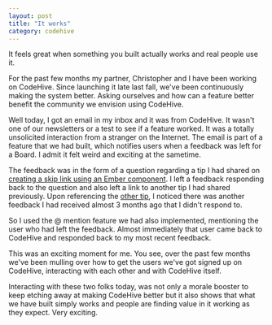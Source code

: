 ```yaml
---
layout: post
title: "It works"
category: codehive
---
```


It feels great when something you built actually works and real people use it.

For the past few months my partner, Christopher and I have been working on CodeHive. Since launching it late last fall, we've been continuously making the system better. Asking ourselves and how can a feature better benefit the community we envision using CodeHive.

Well today, I got an email in my inbox and it was from CodeHive. It wasn't one of our newsletters or a test to see if a feature worked. It was a totally unsolicited interaction from a stranger on the Internet. The email is part of a feature that we had built, which notifies users when a feedback was left for a Board. I admit it felt weird and exciting at the sametime.

The feedback was in the form of a question regarding a tip I had shared on [creating a skip link using an Ember component](https://www.codehive.io/boards/pZUuwIk). I left a feedback responding back to the question and also left a link to another tip I had shared previously. Upon referencing the [other tip](https://www.codehive.io/boards/NEcK2DA), I noticed there was another feedback I had received almost 3 months ago that I didn't respond to.

So I used the @ mention feature we had also implemented, mentioning the user who had left the feedback. Almost immediately that user came back to CodeHive and responded back to my most recent feedback.

This was an exciting moment for me. You see, over the past few months we've been mulling over how to get the users we've got signed up on CodeHive, interacting with each other and with CodeHive itself.

Interacting with these two folks today, was not only a morale booster to keep etching away at making CodeHive better but it also shows that what we have built simply works and people are finding value in it working as they expect. Very exciting.